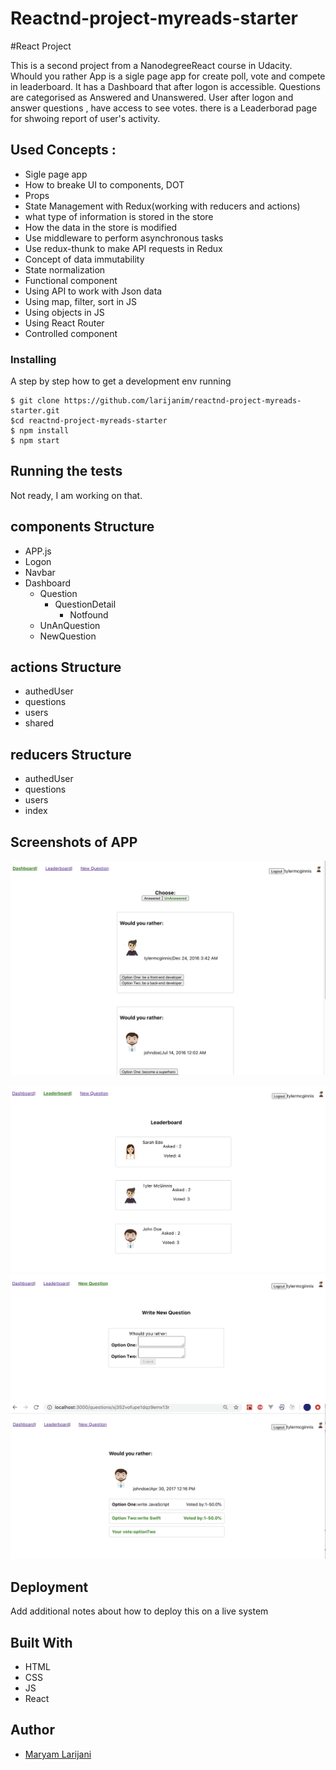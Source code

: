 # Reactnd-project-myreads-starter
#React Project

This is a second project from a NanodegreeReact course in Udacity. 
Whould you rather  App is a sigle page app for create poll, vote and compete in leaderboard. It has a Dashboard that after logon is accessible. Questions are categorised as Answered and Unanswered. User after logon and answer questions , have access to see votes.
there is a Leaderborad page for shwoing report of user's activity.

## Used Concepts :
* Sigle page app
* How to breake UI to components, DOT
* Props
* State Management with Redux(working with reducers and actions)
* what type of information is stored in the store
* How the data in the store is modified
* Use middleware to perform asynchronous tasks 
* Use redux-thunk to make API requests in Redux 
* Concept of data immutability
* State normalization
* Functional component
* Using API to work with Json data
* Using map, filter, sort in JS
* Using objects in JS
* Using React Router
* Controlled component 



### Installing

A step by step  how to get a development env running

```
$ git clone https://github.com/larijanim/reactnd-project-myreads-starter.git
$cd reactnd-project-myreads-starter
$ npm install
$ npm start
```


## Running the tests

Not ready, I am working on that.

## components Structure

* APP.js
* Logon
* Navbar
* Dashboard
  * Question
      * QuestionDetail
        * Notfound
  * UnAnQuestion 
  * NewQuestion
  
## actions Structure
* authedUser
* questions
* users
* shared

## reducers Structure
* authedUser
* questions
* users
* index

## Screenshots of APP

![screenshot1](./src/assets/4.png)

![screenshot2](./src/assets/3.png)
![screenshot2](./src/assets/2.png)
![screenshot2](./src/assets/1.png)



## Deployment

Add additional notes about how to deploy this on a live system

## Built With

* HTML 
* CSS
* JS 
* React



## Author

  - [Maryam Larijani](https://www.linkedin.com/in/maryam-larijani-7a575082/)




